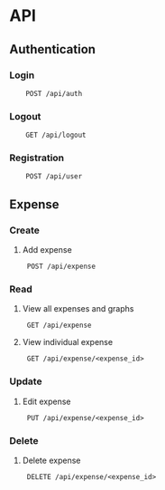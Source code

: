 # API

## Authentication

### Login

        POST /api/auth

### Logout

        GET /api/logout

### Registration

        POST /api/user

## Expense

### Create

1. Add expense
        
        POST /api/expense

### Read

1. View all expenses and graphs

        GET /api/expense

2. View individual expense

        GET /api/expense/<expense_id>

### Update

1. Edit expense

        PUT /api/expense/<expense_id>


### Delete

1. Delete expense

        DELETE /api/expense/<expense_id>

